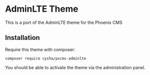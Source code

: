 AdminLTE Theme
==============

This is a port of the AdminLTE theme for the Phoenix CMS


## Installation


Require this theme with composer:

```
composer require cysha/pxcms-adminlte
```

You should be able to activate the theme via the administration panel.
